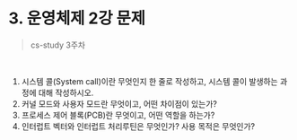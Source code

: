 # 3. 운영체제 2강 문제

> cs-study 3주차

<br>

1. 시스템 콜(System call)이란 무엇인지 한 줄로 작성하고, 시스템 콜이 발생하는 과정에 대해 작성하시오.
2. 커널 모드와 사용자 모드란 무엇이고, 어떤 차이점이 있는가?
3. 프로세스 제어 블록(PCB)란 무엇이고, 어떤 역할을 하는가?
4. 인터럽트 벡터와 인터럽트 처리루틴은 무엇인가? 사용 목적은 무엇인가?

